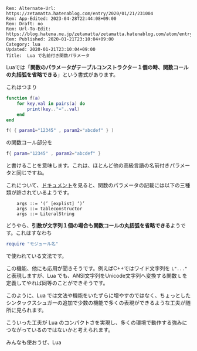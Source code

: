 ```header
Rem: Alternate-Url: https://zetamatta.hatenablog.com/entry/2020/01/21/231004
Rem: App-Edited: 2023-04-28T22:44:08+09:00
Rem: Draft: no
Rem: Url-To-Edit: https://blog.hatena.ne.jp/zetamatta/zetamatta.hatenablog.com/atom/entry/26006613500842894
Rem: Published: 2020-01-21T23:10:04+09:00
Category: lua
Updated: 2020-01-21T23:10:04+09:00
Title:  Lua で名前付き関数パラメータ
```
Luaでは「**関数のパラメータがテーブルコンストラクター１個の時、関数コールの丸括弧を省略できる**」という書式があります。

これはつまり

```Lua
function f(a)
    for key,val in pairs(a) do
        print(key.."="..val)
    end
end

f( { param1="12345" , param2="abcdef" } )
```

の関数コール部分を

```Lua
f{ param="12345" , param2="abcdef" }
```

と書けることを意味します。これは、ほとんど他の高級言語の名前付きパラメータと同じですね。

これについて、[ドキュメント](http://www.lua.org/manual/5.3/manual.html#3.4.10)を見ると、関数のパラメータの記載には以下の三種類が許されているようです。

```
	args ::= ‘(’ [explist] ‘)’
	args ::= tableconstructor
	args ::= LiteralString
```

どうやら、**引数が文字列１個の場合も関数コールの丸括弧を省略できる**ようです。これはすなわち

```lua
require "モジュール名"
```

で使われている文法です。

この機能、他にも応用が聞きそうです。例えばC++ではワイド文字列を `L"..."` と表現しますが、Lua でも、ANSI文字列をUnicode文字列へ変換する関数 `L` を定義してやれば同等のことができそうです。

このように、Lua では文法や機能をいたずらに増やすのではなく、ちょっとしたシンタックスシュガーの追加で少数の機能で多くの表現ができるような工夫が随所に見られます。

こういった工夫が Lua のコンパクトさを実現し、多くの環境で動作する強みにつながっているのではないかと考えられます。

みんなも使おうぜ、Lua
